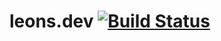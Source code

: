 # leons.dev [![Build Status](https://travis-ci.com/AntonyLeons/leons.dev.svg?token=iEHPmhnrfp4VatGpB9LT&branch=master)](https://travis-ci.com/AntonyLeons/leons.dev)
